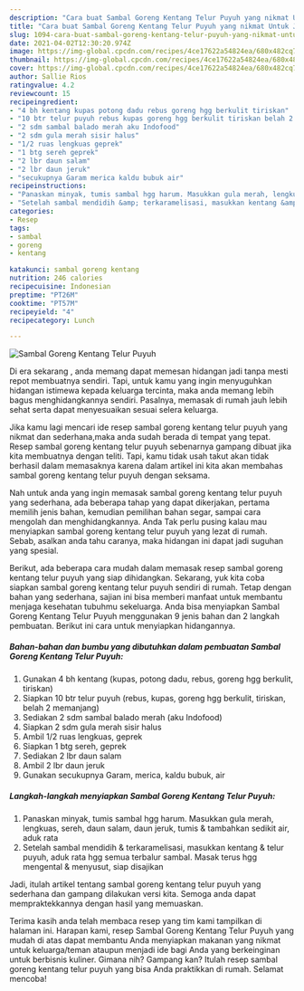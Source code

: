```yaml
---
description: "Cara buat Sambal Goreng Kentang Telur Puyuh yang nikmat Untuk Jualan"
title: "Cara buat Sambal Goreng Kentang Telur Puyuh yang nikmat Untuk Jualan"
slug: 1094-cara-buat-sambal-goreng-kentang-telur-puyuh-yang-nikmat-untuk-jualan
date: 2021-04-02T12:30:20.974Z
image: https://img-global.cpcdn.com/recipes/4ce17622a54824ea/680x482cq70/sambal-goreng-kentang-telur-puyuh-foto-resep-utama.jpg
thumbnail: https://img-global.cpcdn.com/recipes/4ce17622a54824ea/680x482cq70/sambal-goreng-kentang-telur-puyuh-foto-resep-utama.jpg
cover: https://img-global.cpcdn.com/recipes/4ce17622a54824ea/680x482cq70/sambal-goreng-kentang-telur-puyuh-foto-resep-utama.jpg
author: Sallie Rios
ratingvalue: 4.2
reviewcount: 15
recipeingredient:
- "4 bh kentang kupas potong dadu rebus goreng hgg berkulit tiriskan"
- "10 btr telur puyuh rebus kupas goreng hgg berkulit tiriskan belah 2 memanjang"
- "2 sdm sambal balado merah aku Indofood"
- "2 sdm gula merah sisir halus"
- "1/2 ruas lengkuas geprek"
- "1 btg sereh geprek"
- "2 lbr daun salam"
- "2 lbr daun jeruk"
- "secukupnya Garam merica kaldu bubuk air"
recipeinstructions:
- "Panaskan minyak, tumis sambal hgg harum. Masukkan gula merah, lengkuas, sereh, daun salam, daun jeruk, tumis &amp; tambahkan sedikit air, aduk rata"
- "Setelah sambal mendidih &amp; terkaramelisasi, masukkan kentang &amp; telur puyuh, aduk rata hgg semua terbalur sambal. Masak terus hgg mengental &amp; menyusut, siap disajikan"
categories:
- Resep
tags:
- sambal
- goreng
- kentang

katakunci: sambal goreng kentang 
nutrition: 246 calories
recipecuisine: Indonesian
preptime: "PT26M"
cooktime: "PT57M"
recipeyield: "4"
recipecategory: Lunch

---
```



![Sambal Goreng Kentang Telur Puyuh](https://img-global.cpcdn.com/recipes/4ce17622a54824ea/680x482cq70/sambal-goreng-kentang-telur-puyuh-foto-resep-utama.jpg)

Di era  sekarang , anda memang dapat memesan hidangan jadi tanpa mesti repot membuatnya sendiri. Tapi, untuk kamu yang ingin menyuguhkan hidangan istimewa kepada keluarga tercinta, maka anda memang lebih bagus menghidangkannya sendiri. Pasalnya, memasak di rumah jauh lebih sehat serta dapat menyesuaikan sesuai selera keluarga.

Jika kamu lagi mencari ide resep sambal goreng kentang telur puyuh yang nikmat dan sederhana,maka anda sudah berada di tempat yang tepat. Resep sambal goreng kentang telur puyuh  sebenarnya gampang dibuat jika kita membuatnya dengan teliti. Tapi, kamu tidak usah takut akan tidak berhasil dalam memasaknya 
karena dalam artikel ini kita akan membahas sambal goreng kentang telur puyuh dengan seksama.  



Nah untuk anda yang ingin memasak sambal goreng kentang telur puyuh yang sederhana, ada beberapa tahap yang dapat dikerjakan, pertama memilih jenis bahan, kemudian pemilihan bahan segar, sampai cara mengolah dan menghidangkannya. Anda Tak perlu pusing kalau mau menyiapkan sambal goreng kentang telur puyuh yang lezat di rumah. Sebab, asalkan anda  tahu caranya, maka hidangan ini dapat jadi suguhan yang spesial.

Berikut, ada beberapa cara mudah dalam memasak resep sambal goreng kentang telur puyuh yang siap dihidangkan. Sekarang, yuk kita coba siapkan sambal goreng kentang telur puyuh sendiri di rumah. Tetap dengan bahan yang sederhana, sajian ini bisa memberi manfaat untuk membantu menjaga kesehatan tubuhmu sekeluarga. Anda bisa menyiapkan Sambal Goreng Kentang Telur Puyuh menggunakan 9 jenis bahan dan 2 langkah pembuatan. Berikut ini cara untuk menyiapkan hidangannya.

<!--inarticleads1-->

##### Bahan-bahan dan bumbu yang dibutuhkan dalam pembuatan Sambal Goreng Kentang Telur Puyuh:

1. Gunakan 4 bh kentang (kupas, potong dadu, rebus, goreng hgg berkulit, tiriskan)
1. Siapkan 10 btr telur puyuh (rebus, kupas, goreng hgg berkulit, tiriskan, belah 2 memanjang)
1. Sediakan 2 sdm sambal balado merah (aku Indofood)
1. Siapkan 2 sdm gula merah sisir halus
1. Ambil 1/2 ruas lengkuas, geprek
1. Siapkan 1 btg sereh, geprek
1. Sediakan 2 lbr daun salam
1. Ambil 2 lbr daun jeruk
1. Gunakan secukupnya Garam, merica, kaldu bubuk, air




<!--inarticleads2-->

##### Langkah-langkah menyiapkan Sambal Goreng Kentang Telur Puyuh:

1. Panaskan minyak, tumis sambal hgg harum. Masukkan gula merah, lengkuas, sereh, daun salam, daun jeruk, tumis &amp; tambahkan sedikit air, aduk rata
1. Setelah sambal mendidih &amp; terkaramelisasi, masukkan kentang &amp; telur puyuh, aduk rata hgg semua terbalur sambal. Masak terus hgg mengental &amp; menyusut, siap disajikan




Jadi, itulah artikel tentang  sambal goreng kentang telur puyuh  yang sederhana dan gampang dilakukan versi kita. Semoga anda dapat mempraktekkannya dengan hasil yang memuaskan. 

Terima kasih anda telah membaca resep yang tim kami tampilkan di halaman ini. Harapan kami, resep  Sambal Goreng Kentang Telur Puyuh yang mudah di atas dapat membantu Anda menyiapkan makanan yang nikmat untuk keluarga/teman ataupun menjadi ide bagi Anda yang berkeinginan untuk berbisnis kuliner. Gimana nih? Gampang kan? Itulah resep sambal goreng kentang telur puyuh yang bisa Anda praktikkan di rumah. Selamat mencoba!

